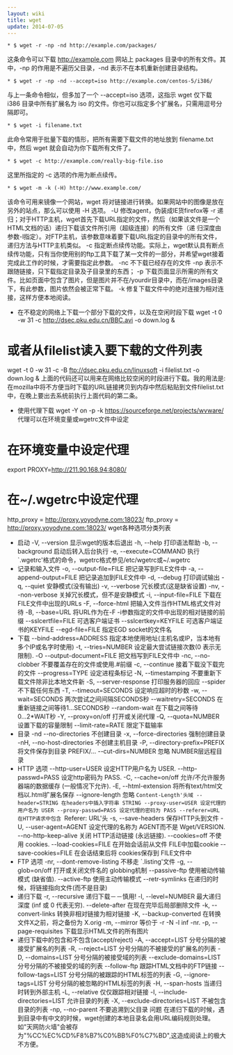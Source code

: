 ```yaml
---
layout: wiki
title: wget
update: 2014-07-05
---
```


	* $ wget -r -np -nd http://example.com/packages/

这条命令可以下载 http://example.com 网站上 packages 目录中的所有文件。其中，-np 的作用是不遍历父目录，-nd 表示不在本机重新创建目录结构。

	* $ wget -r -np -nd --accept=iso http://example.com/centos-5/i386/

与上一条命令相似，但多加了一个 --accept=iso 选项，这指示 wget 仅下载 i386 目录中所有扩展名为 iso 的文件。你也可以指定多个扩展名，只需用逗号分隔即可。

	* $ wget -i filename.txt

此命令常用于批量下载的情形，把所有需要下载文件的地址放到 filename.txt 中，然后 wget 就会自动为你下载所有文件了。

	* $ wget -c http://example.com/really-big-file.iso

这里所指定的 -c 选项的作用为断点续传。

	* $ wget -m -k (-H) http://www.example.com/

该命令可用来镜像一个网站，wget 将对链接进行转换。如果网站中的图像是放在另外的站点，那么可以使用 -H 选项。
-U 修改agent，伪装成IE货firefox等
-r 递归；对于HTTP主机，wget首先下载URL指定的文件，然后（如果该文件是一个HTML文档的话）递归下载该文件所引用（超级连接）的所有文件（递 归深度由参数-l指定）。对FTP主机，该参数意味着要下载URL指定的目录中的所有文件，递归方法与HTTP主机类似。
-c 指定断点续传功能。实际上，wget默认具有断点续传功能，只有当你使用别的ftp工具下载了某一文件的一部分，并希望wget接着完成此工作的时候，才需要指定此参数。
-nc 不下载已经存在的文件
-np 表示不跟随链接，只下载指定目录及子目录里的东西；
-p 下载页面显示所需的所有文件。比如页面中包含了图片，但是图片并不在/yourdir目录中，而在/images目录下，有此参数，图片依然会被正常下载。
-k 修复下载文件中的绝对连接为相对连接，这样方便本地阅读。


* 在不稳定的网络上下载一个部分下载的文件，以及在空闲时段下载
wget -t 0 -w 31 -c http://dsec.pku.edu.cn/BBC.avi -o down.log &
# 或者从filelist读入要下载的文件列表
wget -t 0 -w 31 -c -B ftp://dsec.pku.edu.cn/linuxsoft -i filelist.txt -o down.log &
上面的代码还可以用来在网络比较空闲的时段进行下载。我的用法是:在mozilla中将不方便当时下载的URL链接拷贝到内存中然后粘贴到文件filelist.txt中，在晚上要出去系统前执行上面代码的第二条。
* 使用代理下载 
wget -Y on -p -k https://sourceforge.net/projects/wvware/
代理可以在环境变量或wgetrc文件中设定
# 在环境变量中设定代理
export PROXY=http://211.90.168.94:8080/
# 在~/.wgetrc中设定代理
http_proxy = http://proxy.yoyodyne.com:18023/
ftp_proxy = http://proxy.yoyodyne.com:18023/
wget各种选项分类列表
* 启动
-V, --version 显示wget的版本后退出
-h, --help 打印语法帮助
-b, --background 启动后转入后台执行
-e, --execute=COMMAND 执行`.wgetrc'格式的命令，wgetrc格式参见/etc/wgetrc或~/.wgetrc
* 记录和输入文件
-o, --output-file=FILE 把记录写到FILE文件中
-a, --append-output=FILE 把记录追加到FILE文件中
-d, --debug 打印调试输出
-q, --quiet 安静模式(没有输出)
-v, --verbose 冗长模式(这是缺省设置)
-nv, --non-verbose 关掉冗长模式，但不是安静模式
-i, --input-file=FILE 下载在FILE文件中出现的URLs
-F, --force-html 把输入文件当作HTML格式文件对待
-B, --base=URL 将URL作为在-F -i参数指定的文件中出现的相对链接的前缀
--sslcertfile=FILE 可选客户端证书
--sslcertkey=KEYFILE 可选客户端证书的KEYFILE
--egd-file=FILE 指定EGD socket的文件名
* 下载
--bind-address=ADDRESS 指定本地使用地址(主机名或IP，当本地有多个IP或名字时使用)
-t, --tries=NUMBER 设定最大尝试链接次数(0 表示无限制).
-O --output-document=FILE 把文档写到FILE文件中
-nc, --no-clobber 不要覆盖存在的文件或使用.#前缀
-c, --continue 接着下载没下载完的文件
--progress=TYPE 设定进程条标记
-N, --timestamping 不要重新下载文件除非比本地文件新
-S, --server-response 打印服务器的回应
--spider 不下载任何东西
-T, --timeout=SECONDS 设定响应超时的秒数
-w, --wait=SECONDS 两次尝试之间间隔SECONDS秒
--waitretry=SECONDS 在重新链接之间等待1...SECONDS秒
--random-wait 在下载之间等待0...2*WAIT秒
-Y, --proxy=on/off 打开或关闭代理
-Q, --quota=NUMBER 设置下载的容量限制
--limit-rate=RATE 限定下载输率
* 目录
-nd --no-directories 不创建目录
-x, --force-directories 强制创建目录
-nH, --no-host-directories 不创建主机目录
-P, --directory-prefix=PREFIX 将文件保存到目录 PREFIX/...
--cut-dirs=NUMBER 忽略 NUMBER层远程目录
* HTTP 选项
--http-user=USER 设定HTTP用户名为 USER.
--http-passwd=PASS 设定http密码为 PASS.
-C, --cache=on/off 允许/不允许服务器端的数据缓存 (一般情况下允许).
-E, --html-extension 将所有text/html文档以.html扩展名保存
--ignore-length 忽略 `Content-Length'头域
--header=STRING 在headers中插入字符串 STRING
--proxy-user=USER 设定代理的用户名为 USER
--proxy-passwd=PASS 设定代理的密码为 PASS
--referer=URL 在HTTP请求中包含 `Referer: URL'头
-s, --save-headers 保存HTTP头到文件
-U, --user-agent=AGENT 设定代理的名称为 AGENT而不是 Wget/VERSION.
--no-http-keep-alive 关闭 HTTP活动链接 (永远链接).
--cookies=off 不使用 cookies.
--load-cookies=FILE 在开始会话前从文件 FILE中加载cookie
--save-cookies=FILE 在会话结束后将 cookies保存到 FILE文件中
* FTP 选项
-nr, --dont-remove-listing 不移走 `.listing'文件
-g, --glob=on/off 打开或关闭文件名的 globbing机制
--passive-ftp 使用被动传输模式 (缺省值).
--active-ftp 使用主动传输模式
--retr-symlinks 在递归的时候，将链接指向文件(而不是目录)
* 递归下载
-r, --recursive 递归下载－－慎用!
-l, --level=NUMBER 最大递归深度 (inf 或 0 代表无穷).
--delete-after 在现在完毕后局部删除文件
-k, --convert-links 转换非相对链接为相对链接
-K, --backup-converted 在转换文件X之前，将之备份为 X.orig
-m, --mirror 等价于 -r -N -l inf -nr.
-p, --page-requisites 下载显示HTML文件的所有图片
* 递归下载中的包含和不包含(accept/reject)
-A, --accept=LIST 分号分隔的被接受扩展名的列表
-R, --reject=LIST 分号分隔的不被接受的扩展名的列表
-D, --domains=LIST 分号分隔的被接受域的列表
--exclude-domains=LIST 分号分隔的不被接受的域的列表
--follow-ftp 跟踪HTML文档中的FTP链接
--follow-tags=LIST 分号分隔的被跟踪的HTML标签的列表
-G, --ignore-tags=LIST 分号分隔的被忽略的HTML标签的列表
-H, --span-hosts 当递归时转到外部主机
-L, --relative 仅仅跟踪相对链接
-I, --include-directories=LIST 允许目录的列表
-X, --exclude-directories=LIST 不被包含目录的列表
-np, --no-parent 不要追溯到父目录
问题
在递归下载的时候，遇到目录中有中文的时候，wget创建的本地目录名会用URL编码规则处理。如"天网防火墙"会被存为"%CC%EC%CD%F8%B7%C0%BB%F0%C7%BD",这造成阅读上的极大不方便。
